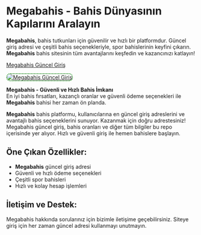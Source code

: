 # Megabahis - Bahis Dünyasının Kapılarını Aralayın

**Megabahis**, bahis tutkunları için güvenilir ve hızlı bir platformdur. Güncel giriş adresi ve çeşitli bahis seçenekleriyle, spor bahislerinin keyfini çıkarın. **Megabahis** bahis sitesinin tüm avantajlarını keşfedin ve kazancınızı katlayın!

[Megabahis Güncel Giriş](https://cutt.ly/Ve7fXpmJ)


<a href="https://cutt.ly/Ve7fXpmJ" title="Megabahis Güncel Giriş">  
    <img src="https://s7.gifyu.com/images/SXqrh.gif" alt="Megabahis Güncel Giriş" style="max-width: 100%; border: 2px dotted #008000; border-radius: 10px;">  
</a>

**Megabahis - Güvenli ve Hızlı Bahis İmkanı**  
En iyi bahis fırsatları, kazançlı oranlar ve güvenli ödeme seçenekleri ile **Megabahis** bahisi her zaman ön planda.

**Megabahis** bahis platformu, kullanıcılarına en güncel giriş adreslerini ve avantajlı bahis seçeneklerini sunuyor. Kazanmak için doğru adrestesiniz! Megabahis güncel giriş, bahis oranları ve diğer tüm bilgiler bu repo içerisinde yer alıyor. Hızlı ve güvenli giriş ile hemen bahislere başlayın.

## Öne Çıkan Özellikler:
- **Megabahis** güncel giriş adresi  
- Güvenli ve hızlı ödeme seçenekleri  
- Çeşitli spor bahisleri  
- Hızlı ve kolay hesap işlemleri  

## İletişim ve Destek:
Megabahis hakkında sorularınız için bizimle iletişime geçebilirsiniz. Siteye giriş için her zaman güncel adresi kullanmayı unutmayın.

